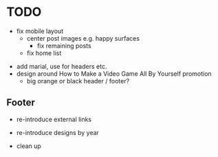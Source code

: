 # TODO

+ fix mobile layout
	+ center post images e.g. happy surfaces
		- fix remaining posts
	- fix home list

- add marial, use for headers etc.
- design around How to Make a Video Game All By Yourself promotion
	- big orange or black header / footer?

## Footer

- re-introduce external links
- re-introduce designs by year

- clean up
